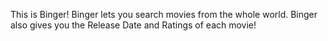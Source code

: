 This is Binger!
Binger lets you search movies from the whole world.
Binger also gives you the Release Date and Ratings of each movie!